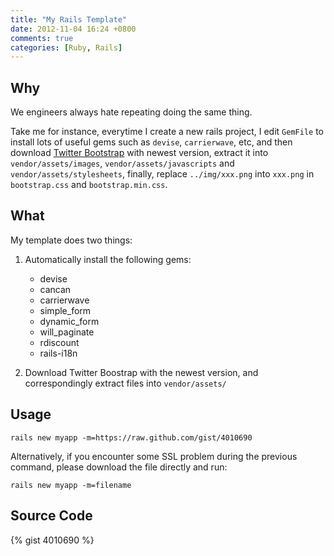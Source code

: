 ```yaml
---
title: "My Rails Template"
date: 2012-11-04 16:24 +0800
comments: true
categories: [Ruby, Rails]
---
```


## Why

We engineers always hate repeating doing the same thing.

Take me for instance, everytime I create a new rails project, I edit `GemFile` to install lots of useful gems such as `devise`, `carrierwave`, etc, and then download [Twitter Bootstrap](http://twitter.github.com/bootstrap/) with newest version, extract it into `vendor/assets/images`, `vendor/assets/javascripts` and `vendor/assets/stylesheets`, finally, replace `../img/xxx.png` into `xxx.png` in `bootstrap.css` and `bootstrap.min.css`.

## What

My template does two things:

1.  Automatically install the following gems:

    *   devise
    *   cancan
    *   carrierwave
    *   simple_form
    *   dynamic_form
    *   will_paginate
    *   rdiscount
    *   rails-i18n

2.  Download Twitter Boostrap with the newest version, and correspondingly extract files into `vendor/assets/`

## Usage

    rails new myapp -m=https://raw.github.com/gist/4010690

Alternatively, if you encounter some SSL problem during the previous command, please download the file directly and run:

    rails new myapp -m=filename

<!-- more -->

## Source Code

{% gist 4010690 %}